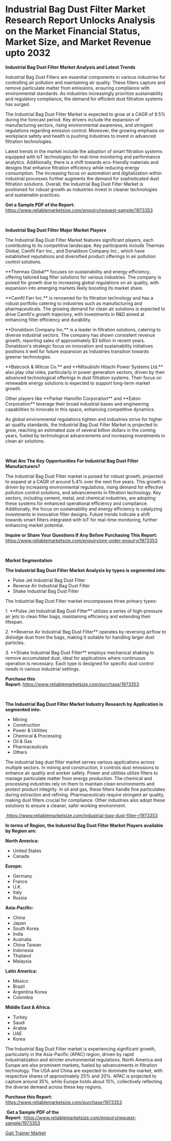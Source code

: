 <p><h1>Industrial Bag Dust Filter Market Research Report Unlocks Analysis on the Market Financial Status, Market Size, and Market Revenue upto 2032</h1></p><p><strong>Industrial Bag Dust Filter Market Analysis and Latest Trends</strong></p>
<p><p>Industrial Bag Dust Filters are essential components in various industries for controlling air pollution and maintaining air quality. These filters capture and remove particulate matter from emissions, ensuring compliance with environmental standards. As industries increasingly prioritize sustainability and regulatory compliance, the demand for efficient dust filtration systems has surged.</p><p>The Industrial Bag Dust Filter Market is expected to grow at a CAGR of 9.5% during the forecast period. Key drivers include the expansion of manufacturing sectors, rising environmental awareness, and stringent regulations regarding emission control. Moreover, the growing emphasis on workplace safety and health is pushing industries to invest in advanced filtration technologies.</p><p>Latest trends in the market include the adoption of smart filtration systems equipped with IoT technologies for real-time monitoring and performance analytics. Additionally, there is a shift towards eco-friendly materials and designs that enhance filtration efficiency while reducing energy consumption. The increasing focus on automation and digitalization within industrial processes further augments the demand for sophisticated dust filtration solutions. Overall, the Industrial Bag Dust Filter Market is positioned for robust growth as industries invest in cleaner technologies and sustainable practices.</p></p>
<p><strong>Get a Sample PDF of the Report:&nbsp;</strong> <a href="https://www.reliablemarketsize.com/enquiry/request-sample/1973353?utm_campaign=2242&utm_medium=2&utm_source=Github&utm_content=ia&utm_term=18022025&utm_id=industrial-bag-dust-filter">https://www.reliablemarketsize.com/enquiry/request-sample/1973353</a></p>
<p>&nbsp;</p>
<p><strong>Industrial Bag Dust Filter Major Market Players</strong></p>
<p><p>The Industrial Bag Dust Filter Market features significant players, each contributing to its competitive landscape. Key participants include Thermax Global, Camfil Farr Inc., and Donaldson Company Inc., which have established reputations and diversified product offerings in air pollution control solutions.</p><p>**Thermax Global** focuses on sustainability and energy efficiency, offering tailored bag filter solutions for various industries. The company is poised for growth due to increasing global regulations on air quality, with expansion into emerging markets likely boosting its market share.</p><p>**Camfil Farr Inc.** is renowned for its filtration technology and has a robust portfolio catering to industries such as manufacturing and pharmaceuticals. The growing demand for clean air solutions is expected to drive Camfil's growth trajectory, with investments in R&D aimed at enhancing filter efficiency and durability.</p><p>**Donaldson Company Inc.** is a leader in filtration solutions, catering to diverse industrial sectors. The company has shown consistent revenue growth, reporting sales of approximately $3 billion in recent years. Donaldson's strategic focus on innovation and sustainability initiatives positions it well for future expansion as industries transition towards greener technologies.</p><p>**Babcock & Wilcox Co.** and **Mitsubishi Hitachi Power Systems Ltd.** also play vital roles, particularly in power generation sectors, driven by their advanced technological offerings in dust filtration systems. Their focus on renewable energy solutions is expected to support long-term market growth.</p><p>Other players like **Parker Hannifin Corporation** and **Eaton Corporation** leverage their broad industrial bases and engineering capabilities to innovate in this space, enhancing competitive dynamics.</p><p>As global environmental regulations tighten and industries strive for higher air quality standards, the Industrial Bag Dust Filter Market is projected to grow, reaching an estimated size of several billion dollars in the coming years, fueled by technological advancements and increasing investments in clean air solutions.</p></p>
<p>&nbsp;</p>
<p><strong>What Are The Key Opportunities For Industrial Bag Dust Filter Manufacturers?</strong></p>
<p><p>The Industrial Bag Dust Filter market is poised for robust growth, projected to expand at a CAGR of around 5.4% over the next five years. This growth is driven by increasing environmental regulations, rising demand for effective pollution control solutions, and advancements in filtration technology. Key sectors, including cement, metal, and chemical industries, are adopting these systems for enhanced operational efficiency and compliance. Additionally, the focus on sustainability and energy efficiency is catalyzing investments in innovative filter designs. Future trends indicate a shift towards smart filters integrated with IoT for real-time monitoring, further enhancing market potential.</p></p>
<p><strong>Inquire or Share Your Questions If Any Before Purchasing This Report:</strong> <a href="https://www.reliablemarketsize.com/enquiry/pre-order-enquiry/1973353?utm_campaign=2242&utm_medium=2&utm_source=Github&utm_content=ia&utm_term=18022025&utm_id=industrial-bag-dust-filter">https://www.reliablemarketsize.com/enquiry/pre-order-enquiry/1973353</a></p>
<p>&nbsp;</p>
<p><strong>Market Segmentation</strong></p>
<p><strong>The Industrial Bag Dust Filter Market Analysis by types is segmented into:</strong></p>
<p><ul><li>Pulse Jet Industrial Bag Dust Filter</li><li>Reverse Air Industrial Bag Dust Filter</li><li>Shake Industrial Bag Dust Filter</li></ul></p>
<p><p>The Industrial Bag Dust Filter market encompasses three primary types: </p><p>1. **Pulse Jet Industrial Bag Dust Filter** utilizes a series of high-pressure air jets to clean filter bags, maintaining efficiency and extending their lifespan.</p><p>2. **Reverse Air Industrial Bag Dust Filter** operates by reversing airflow to dislodge dust from the bags, making it suitable for handling larger dust particles.</p><p>3. **Shake Industrial Bag Dust Filter** employs mechanical shaking to remove accumulated dust, ideal for applications where continuous operation is necessary. Each type is designed for specific dust control needs in various industrial settings.</p></p>
<p><strong>Purchase this Report:&nbsp;</strong><a href="https://www.reliablemarketsize.com/purchase/1973353?utm_campaign=2242&utm_medium=2&utm_source=Github&utm_content=ia&utm_term=18022025&utm_id=industrial-bag-dust-filter">https://www.reliablemarketsize.com/purchase/1973353</a></p>
<p>&nbsp;</p>
<p><strong>The Industrial Bag Dust Filter Market Industry Research by Application is segmented into:</strong></p>
<p><ul><li>Mining</li><li>Construction</li><li>Power & Utilities</li><li>Chemical & Processing</li><li>Oil & Gas</li><li>Pharmaceuticals</li><li>Others</li></ul></p>
<p><p>The industrial bag dust filter market serves various applications across multiple sectors. In mining and construction, it controls dust emissions to enhance air quality and worker safety. Power and utilities utilize filters to manage particulate matter from energy production. The chemical and processing industries rely on them to maintain clean environments and protect product integrity. In oil and gas, these filters handle fine particulates during extraction and refining. Pharmaceuticals require stringent air quality, making dust filters crucial for compliance. Other industries also adopt these solutions to ensure a cleaner, safer working environment.</p></p>
<p><a href="https://www.reliablemarketsize.com/industrial-bag-dust-filter-r1973353?utm_campaign=2242&utm_medium=2&utm_source=Github&utm_content=ia&utm_term=18022025&utm_id=industrial-bag-dust-filter">&nbsp;https://www.reliablemarketsize.com/industrial-bag-dust-filter-r1973353</a></p>
<p><strong>In terms of Region, the Industrial Bag Dust Filter Market Players available by Region are:</strong></p>
<p>
    <p> <strong> North America: </strong>
        <ul>
            <li>United States</li>
            <li>Canada</li>
        </ul>
        </p> 
    <p> <strong> Europe: </strong>
        <ul>
            <li>Germany</li>
            <li>France</li>
            <li>U.K.</li>
            <li>Italy</li>
            <li>Russia</li>
        </ul>
        </p> 
    <p> <strong> Asia-Pacific: </strong>
        <ul>
            <li>China</li>
            <li>Japan</li>
            <li>South Korea</li>
            <li>India</li>
            <li>Australia</li>
            <li>China Taiwan</li>
            <li>Indonesia</li>
            <li>Thailand</li>
            <li>Malaysia</li>
        </ul>
        </p> 
    <p> <strong> Latin America: </strong>
        <ul>
            <li>Mexico</li>
            <li>Brazil</li>
            <li>Argentina Korea</li>
            <li>Colombia</li>
        </ul>
        </p> 
    <p> <strong> Middle East & Africa: </strong>
        <ul>
            <li>Turkey</li>
            <li>Saudi</li>
            <li>Arabia</li>
            <li>UAE</li>
            <li>Korea</li>
        </ul>
    </p>
    </p>
<p><p>The Industrial Bag Dust Filter market is experiencing significant growth, particularly in the Asia-Pacific (APAC) region, driven by rapid industrialization and stricter environmental regulations. North America and Europe are also prominent markets, fueled by advancements in filtration technology. The USA and China are expected to dominate the market, with respective shares of approximately 25% and 20%. APAC is projected to capture around 35%, while Europe holds about 15%, collectively reflecting the diverse demand across these key regions.</p></p>
<p><strong>Purchase this Report: </strong><a href="https://www.reliablemarketsize.com/purchase/1973353?utm_campaign=2242&utm_medium=2&utm_source=Github&utm_content=ia&utm_term=18022025&utm_id=industrial-bag-dust-filter">https://www.reliablemarketsize.com/purchase/1973353</a></p>
<p>&nbsp;<strong>Get a Sample PDF of the Report:&nbsp;&nbsp;</strong><a href="https://www.reliablemarketsize.com/enquiry/request-sample/1973353?utm_campaign=2242&utm_medium=2&utm_source=Github&utm_content=ia&utm_term=18022025&utm_id=industrial-bag-dust-filter">https://www.reliablemarketsize.com/enquiry/request-sample/1973353</a></p>
<p><strong></strong></p>
<p><p><a href="https://github.com/rosamariarocque98/Market-Research-Report-List-1/blob/main/gait-trainer-market.md?utm_campaign=2242&utm_medium=2&utm_source=Github&utm_content=ia&utm_term=18022025&utm_id=industrial-bag-dust-filter">Gait Trainer Market</a></p></p>